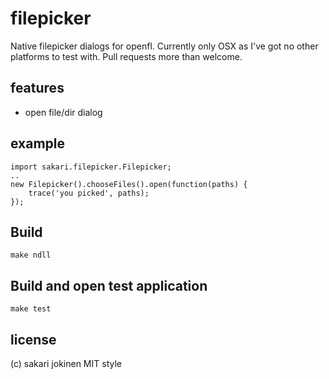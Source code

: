 # filepicker

Native filepicker dialogs for openfl. Currently only OSX as I've got no other
platforms to test with. Pull requests more than welcome.

## features

 * open file/dir dialog

## example

    import sakari.filepicker.Filepicker;
    ..
    new Filepicker().chooseFiles().open(function(paths) {
        trace('you picked', paths);
    });

## Build

    make ndll

## Build and open test application

    make test

## license

(c) sakari jokinen
MIT style
